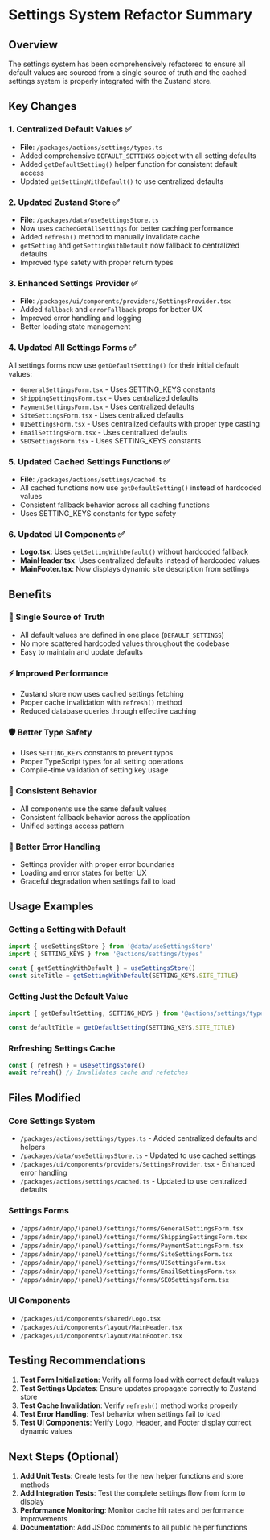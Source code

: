 # Settings System Refactor Summary

## Overview
The settings system has been comprehensively refactored to ensure all default values are sourced from a single source of truth and the cached settings system is properly integrated with the Zustand store.

## Key Changes

### 1. Centralized Default Values ✅
- **File**: `/packages/actions/settings/types.ts`
- Added comprehensive `DEFAULT_SETTINGS` object with all setting defaults
- Added `getDefaultSetting()` helper function for consistent default access
- Updated `getSettingWithDefault()` to use centralized defaults

### 2. Updated Zustand Store ✅
- **File**: `/packages/data/useSettingsStore.ts`
- Now uses `cachedGetAllSettings` for better caching performance
- Added `refresh()` method to manually invalidate cache
- `getSetting` and `getSettingWithDefault` now fallback to centralized defaults
- Improved type safety with proper return types

### 3. Enhanced Settings Provider ✅
- **File**: `/packages/ui/components/providers/SettingsProvider.tsx`
- Added `fallback` and `errorFallback` props for better UX
- Improved error handling and logging
- Better loading state management

### 4. Updated All Settings Forms ✅
All settings forms now use `getDefaultSetting()` for their initial default values:
- `GeneralSettingsForm.tsx` - Uses SETTING_KEYS constants
- `ShippingSettingsForm.tsx` - Uses centralized defaults
- `PaymentSettingsForm.tsx` - Uses centralized defaults
- `SiteSettingsForm.tsx` - Uses centralized defaults
- `UISettingsForm.tsx` - Uses centralized defaults with proper type casting
- `EmailSettingsForm.tsx` - Uses centralized defaults
- `SEOSettingsForm.tsx` - Uses SETTING_KEYS constants

### 5. Updated Cached Settings Functions ✅
- **File**: `/packages/actions/settings/cached.ts`
- All cached functions now use `getDefaultSetting()` instead of hardcoded values
- Consistent fallback behavior across all caching functions
- Uses SETTING_KEYS constants for type safety

### 6. Updated UI Components ✅
- **Logo.tsx**: Uses `getSettingWithDefault()` without hardcoded fallback
- **MainHeader.tsx**: Uses centralized defaults instead of hardcoded values
- **MainFooter.tsx**: Now displays dynamic site description from settings

## Benefits

### 🎯 Single Source of Truth
- All default values are defined in one place (`DEFAULT_SETTINGS`)
- No more scattered hardcoded values throughout the codebase
- Easy to maintain and update defaults

### ⚡ Improved Performance
- Zustand store now uses cached settings fetching
- Proper cache invalidation with `refresh()` method
- Reduced database queries through effective caching

### 🛡️ Better Type Safety
- Uses `SETTING_KEYS` constants to prevent typos
- Proper TypeScript types for all setting operations
- Compile-time validation of setting key usage

### 🔄 Consistent Behavior
- All components use the same default values
- Consistent fallback behavior across the application
- Unified settings access pattern

### 🐛 Better Error Handling
- Settings provider with proper error boundaries
- Loading and error states for better UX
- Graceful degradation when settings fail to load

## Usage Examples

### Getting a Setting with Default
```typescript
import { useSettingsStore } from '@data/useSettingsStore'
import { SETTING_KEYS } from '@actions/settings/types'

const { getSettingWithDefault } = useSettingsStore()
const siteTitle = getSettingWithDefault(SETTING_KEYS.SITE_TITLE)
```

### Getting Just the Default Value
```typescript
import { getDefaultSetting, SETTING_KEYS } from '@actions/settings/types'

const defaultTitle = getDefaultSetting(SETTING_KEYS.SITE_TITLE)
```

### Refreshing Settings Cache
```typescript
const { refresh } = useSettingsStore()
await refresh() // Invalidates cache and refetches
```

## Files Modified

### Core Settings System
- `/packages/actions/settings/types.ts` - Added centralized defaults and helpers
- `/packages/data/useSettingsStore.ts` - Updated to use cached settings
- `/packages/ui/components/providers/SettingsProvider.tsx` - Enhanced error handling
- `/packages/actions/settings/cached.ts` - Updated to use centralized defaults

### Settings Forms
- `/apps/admin/app/(panel)/settings/forms/GeneralSettingsForm.tsx`
- `/apps/admin/app/(panel)/settings/forms/ShippingSettingsForm.tsx`
- `/apps/admin/app/(panel)/settings/forms/PaymentSettingsForm.tsx`
- `/apps/admin/app/(panel)/settings/forms/SiteSettingsForm.tsx`
- `/apps/admin/app/(panel)/settings/forms/UISettingsForm.tsx`
- `/apps/admin/app/(panel)/settings/forms/EmailSettingsForm.tsx`
- `/apps/admin/app/(panel)/settings/forms/SEOSettingsForm.tsx`

### UI Components
- `/packages/ui/components/shared/Logo.tsx`
- `/packages/ui/components/layout/MainHeader.tsx`
- `/packages/ui/components/layout/MainFooter.tsx`

## Testing Recommendations

1. **Test Form Initialization**: Verify all forms load with correct default values
2. **Test Settings Updates**: Ensure updates propagate correctly to Zustand store
3. **Test Cache Invalidation**: Verify `refresh()` method works properly
4. **Test Error Handling**: Test behavior when settings fail to load
5. **Test UI Components**: Verify Logo, Header, and Footer display correct dynamic values

## Next Steps (Optional)

1. **Add Unit Tests**: Create tests for the new helper functions and store methods
2. **Add Integration Tests**: Test the complete settings flow from form to display
3. **Performance Monitoring**: Monitor cache hit rates and performance improvements
4. **Documentation**: Add JSDoc comments to all public helper functions
